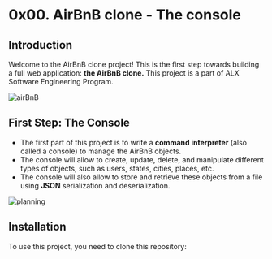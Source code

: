 # 0x00. AirBnB clone - The console

## Introduction

Welcome to the AirBnB clone project! This is the first step towards building a full web application: **the AirBnB clone.**
This project is a part of ALX Software Engineering Program.

![airBnB](https://camo.githubusercontent.com/6689c4bad2df509f593b8b1a0005f2ced112140ce840fa283bd453722642557b/68747470733a2f2f692e696d6775722e636f6d2f553842386734482e706e67)

## First Step: The Console

- The first part of this project is to write a **command interpreter** (also called a console) to manage the AirBnB objects.
- The console will allow to create, update, delete, and manipulate different types of objects, such as users, states, cities, places, etc.
- The console will also allow to store and retrieve these objects from a file using **JSON** serialization and deserialization.

![planning](https://user-images.githubusercontent.com/93772775/183030202-7fe98cea-20a5-4da6-9023-018752bdc405.png)

## Installation

To use this project, you need to clone this repository:
```

